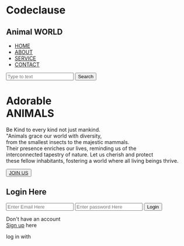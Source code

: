 # Codeclause
<!DOCTYPE html>
<html lang="en">
<head>
    <title>Webpage Design</title>
    <link rel="stylesheet" href="style.css">
</head>
<body>
  <div class="main">
    <div class="navbar">
        <div class="icon">
            <h2 class="logo">Animal WORLD</h2>
        </div>
        <div class="menu">
            <ul>
                <li><a href="#">HOME</a></li>
                <li><a href="#">ABOUT</a></li>
                <li><a href="#">SERVICE</a></li>
                <li><a href="#">CONTACT</a></li>
           </ul>
        </div>
        <div class="search">
            <input class="srch" type="search" name="" placeholder="Type to text">
            <a href="#"> <button class="btn">Search</button></a>
        </div>
    </div>
    <div class="content">
        <h1>Adorable<br><span>ANIMALS</span> <br></h1>
        <p class="par"> Be Kind to every kind not just mankind.<br>"Animals grace our world with diversity, <br>
            from the smallest insects to the majestic mammals.<br>
             Their presence enriches our lives, reminding us of the<br>
             interconnected tapestry of nature. Let us cherish and protect<br>
              these fellow inhabitants, fostering a world where all living beings thrive.</p>
        <button class="cn"><a href="#">JOIN US</a></button>
        <div class="form">
            <h2>Login Here</h2>
            <input type="email" name="email" placeholder="Enter Email Here">
            <input type="password" name="" placeholder="Enter password Here">
            <button class="btnn"><a href="#"></a>Login</button>
            <p class="link">Don't have an account<br>
            <a href="#">Sign up</a> here</a></p>
            <p class="liw">log in with</p>
            <div class="icons">
                <a href="#"><ion-icon name="logo-instagram"></ion-icon></a>
                <a href="#"><ion-icon name="logo-linkedin"></ion-icon></a>
                <a href="#"><ion-icon name="logo-google"></ion-icon></a>
                <a href="#"><ion-icon name="logo-facebook"></ion-icon></ion-icon></a>
            </div>
         </div>
            </div>
         </div>   
    </div>
</div>   
<script src="https://unpkg.com/ionicons@5.4.0/dist/ionicons.js"></script>
</body>
</html>
